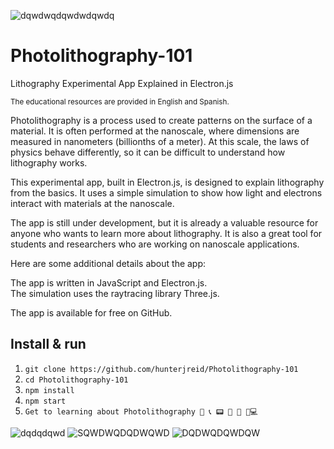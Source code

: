 ![dqwdwqdqwdwdqwdq](https://github.com/hunterjreid/Photolithography-101/assets/62681404/377329c8-195d-43b6-b0e5-a57326a26a7c)

# Photolithography-101
Lithography Experimental App Explained in Electron.js

<sub>The educational resources are provided in English and Spanish.  </sub>

Photolithography is a process used to create patterns on the surface of a material. It is often performed at the nanoscale, where dimensions are measured in nanometers (billionths of a meter). At this scale, the laws of physics behave differently, so it can be difficult to understand how lithography works.

This experimental app, built in Electron.js, is designed to explain lithography from the basics. It uses a simple simulation to show how light and electrons interact with materials at the nanoscale. 

The app is still under development, but it is already a valuable resource for anyone who wants to learn more about lithography. It is also a great tool for students and researchers who are working on nanoscale applications.  

Here are some additional details about the app:  

The app is written in JavaScript and Electron.js.  
The simulation uses the raytracing library Three.js.  

The app is available for free on GitHub.  

## Install & run

1.  ```git clone https://github.com/hunterjreid/Photolithography-101```
2.  ```cd Photolithography-101```
3.  ```npm install```
4.  ```npm start```
5.  ```Get to learning about Photolithography 📲 📞 📟 📠 🔋 🔌💻```


![dqdqdqwd](https://github.com/hunterjreid/Photolithography-101/assets/62681404/ec6635c8-ba2a-496f-a613-387e767b8c99)
![SQWDWQDQDWQWD](https://github.com/hunterjreid/Photolithography-101/assets/62681404/0e0b9e84-3201-4861-bc64-a2b9907b5289)
![DQDWQDQWDQW](https://github.com/hunterjreid/Photolithography-101/assets/62681404/6a8fc200-9689-448f-bd4c-3ff3e5c2a503)
